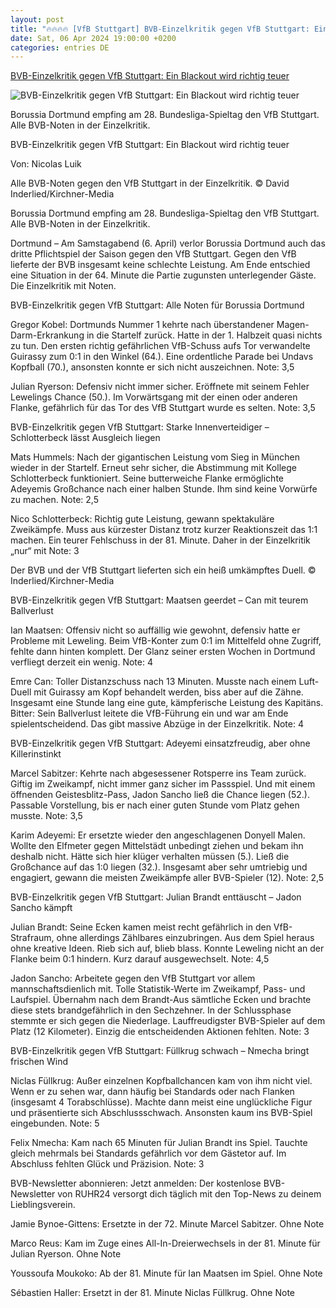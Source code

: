 ```yaml
---
layout: post
title: "🔥🔥🔥🔥 [VfB Stuttgart] BVB-Einzelkritik gegen VfB Stuttgart: Ein Blackout wird richtig teuer"
date: Sat, 06 Apr 2024 19:00:00 +0200
categories: entries DE
---
```

[BVB-Einzelkritik gegen VfB Stuttgart: Ein Blackout wird richtig teuer](https://www.ruhr24.de/bvb/bvb-einzelkritik-vfb-stuttgart-noten-karim-adeyemi-nico-schlotterbeck-borussia-dortmund-92990304.html)

![BVB-Einzelkritik gegen VfB Stuttgart: Ein Blackout wird richtig teuer](https://www.ruhr24.de/assets/images/34/269/34269573-bvb-kapitaen-emre-can-beim-spiel-borussia-dortmund-gegen-vfb-stuttgart-2qB5ir033bfe.jpg)

Borussia Dortmund empfing am 28. Bundesliga-Spieltag den VfB Stuttgart. Alle BVB-Noten in der Einzelkritik.

BVB-Einzelkritik gegen VfB Stuttgart: Ein Blackout wird richtig teuer

Von: Nicolas Luik

Alle BVB-Noten gegen den VfB Stuttgart in der Einzelkritik. © David Inderlied/Kirchner-Media

Borussia Dortmund empfing am 28. Bundesliga-Spieltag den VfB Stuttgart. Alle BVB-Noten in der Einzelkritik.

Dortmund – Am Samstagabend (6. April) verlor Borussia Dortmund auch das dritte Pflichtspiel der Saison gegen den VfB Stuttgart. Gegen den VfB lieferte der BVB insgesamt keine schlechte Leistung. Am Ende entschied eine Situation in der 64. Minute die Partie zugunsten unterlegender Gäste. Die Einzelkritik mit Noten.

BVB-Einzelkritik gegen VfB Stuttgart: Alle Noten für Borussia Dortmund

Gregor Kobel: Dortmunds Nummer 1 kehrte nach überstandener Magen-Darm-Erkrankung in die Startelf zurück. Hatte in der 1. Halbzeit quasi nichts zu tun. Den ersten richtig gefährlichen VfB-Schuss aufs Tor verwandelte Guirassy zum 0:1 in den Winkel (64.). Eine ordentliche Parade bei Undavs Kopfball (70.), ansonsten konnte er sich nicht auszeichnen. Note: 3,5

Julian Ryerson: Defensiv nicht immer sicher. Eröffnete mit seinem Fehler Lewelings Chance (50.). Im Vorwärtsgang mit der einen oder anderen Flanke, gefährlich für das Tor des VfB Stuttgart wurde es selten. Note: 3,5

BVB-Einzelkritik gegen VfB Stuttgart: Starke Innenverteidiger – Schlotterbeck lässt Ausgleich liegen

Mats Hummels: Nach der gigantischen Leistung vom Sieg in München wieder in der Startelf. Erneut sehr sicher, die Abstimmung mit Kollege Schlotterbeck funktioniert. Seine butterweiche Flanke ermöglichte Adeyemis Großchance nach einer halben Stunde. Ihm sind keine Vorwürfe zu machen. Note: 2,5

Nico Schlotterbeck: Richtig gute Leistung, gewann spektakuläre Zweikämpfe. Muss aus kürzester Distanz trotz kurzer Reaktionszeit das 1:1 machen. Ein teurer Fehlschuss in der 81. Minute. Daher in der Einzelkritik „nur“ mit Note: 3

Der BVB und der VfB Stuttgart lieferten sich ein heiß umkämpftes Duell. © Inderlied/Kirchner-Media

BVB-Einzelkritik gegen VfB Stuttgart: Maatsen geerdet – Can mit teurem Ballverlust

Ian Maatsen: Offensiv nicht so auffällig wie gewohnt, defensiv hatte er Probleme mit Leweling. Beim VfB-Konter zum 0:1 im Mittelfeld ohne Zugriff, fehlte dann hinten komplett. Der Glanz seiner ersten Wochen in Dortmund verfliegt derzeit ein wenig. Note: 4

Emre Can: Toller Distanzschuss nach 13 Minuten. Musste nach einem Luft-Duell mit Guirassy am Kopf behandelt werden, biss aber auf die Zähne. Insgesamt eine Stunde lang eine gute, kämpferische Leistung des Kapitäns. Bitter: Sein Ballverlust leitete die VfB-Führung ein und war am Ende spielentscheidend. Das gibt massive Abzüge in der Einzelkritik. Note: 4

BVB-Einzelkritik gegen VfB Stuttgart: Adeyemi einsatzfreudig, aber ohne Killerinstinkt

Marcel Sabitzer: Kehrte nach abgesessener Rotsperre ins Team zurück. Giftig im Zweikampf, nicht immer ganz sicher im Passspiel. Und mit einem öffnenden Geistesblitz-Pass, Jadon Sancho ließ die Chance liegen (52.). Passable Vorstellung, bis er nach einer guten Stunde vom Platz gehen musste. Note: 3,5

Karim Adeyemi: Er ersetzte wieder den angeschlagenen Donyell Malen. Wollte den Elfmeter gegen Mittelstädt unbedingt ziehen und bekam ihn deshalb nicht. Hätte sich hier klüger verhalten müssen (5.). Ließ die Großchance auf das 1:0 liegen (32.). Insgesamt aber sehr umtriebig und engagiert, gewann die meisten Zweikämpfe aller BVB-Spieler (12). Note: 2,5

BVB-Einzelkritik gegen VfB Stuttgart: Julian Brandt enttäuscht – Jadon Sancho kämpft

Julian Brandt: Seine Ecken kamen meist recht gefährlich in den VfB-Strafraum, ohne allerdings Zählbares einzubringen. Aus dem Spiel heraus ohne kreative Ideen. Rieb sich auf, blieb blass. Konnte Leweling nicht an der Flanke beim 0:1 hindern. Kurz darauf ausgewechselt. Note: 4,5

Jadon Sancho: Arbeitete gegen den VfB Stuttgart vor allem mannschaftsdienlich mit. Tolle Statistik-Werte im Zweikampf, Pass- und Laufspiel. Übernahm nach dem Brandt-Aus sämtliche Ecken und brachte diese stets brandgefährlich in den Sechzehner. In der Schlussphase stemmte er sich gegen die Niederlage. Lauffreudigster BVB-Spieler auf dem Platz (12 Kilometer). Einzig die entscheidenden Aktionen fehlten. Note: 3

BVB-Einzelkritik gegen VfB Stuttgart: Füllkrug schwach – Nmecha bringt frischen Wind

Niclas Füllkrug: Außer einzelnen Kopfballchancen kam von ihm nicht viel. Wenn er zu sehen war, dann häufig bei Standards oder nach Flanken (insgesamt 4 Torabschlüsse). Machte dann meist eine unglückliche Figur und präsentierte sich Abschlussschwach. Ansonsten kaum ins BVB-Spiel eingebunden. Note: 5

Felix Nmecha: Kam nach 65 Minuten für Julian Brandt ins Spiel. Tauchte gleich mehrmals bei Standards gefährlich vor dem Gästetor auf. Im Abschluss fehlten Glück und Präzision. Note: 3

BVB-Newsletter abonnieren: Jetzt anmelden: Der kostenlose BVB-Newsletter von RUHR24 versorgt dich täglich mit den Top-News zu deinem Lieblingsverein.

Jamie Bynoe-Gittens: Ersetzte in der 72. Minute Marcel Sabitzer. Ohne Note

Marco Reus: Kam im Zuge eines All-In-Dreierwechsels in der 81. Minute für Julian Ryerson. Ohne Note

Youssoufa Moukoko: Ab der 81. Minute für Ian Maatsen im Spiel. Ohne Note

Sébastien Haller: Ersetzt in der 81. Minute Niclas Füllkrug. Ohne Note

